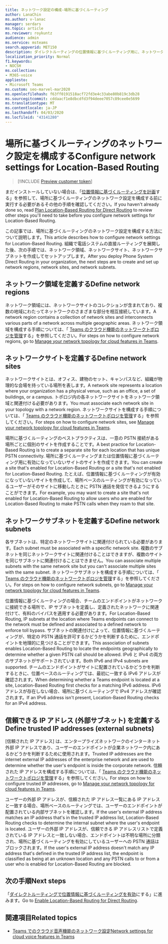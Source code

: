 ```yaml
---
title: ネットワーク設定の構成-場所に基づくルーティング
author: LanaChin
ms.author: v-lanac
manager: serdars
ms.topic: article
ms.reviewer: roykuntz
audience: admin
ms.service: msteams
search.appverid: MET150
description: ダイレクトルーティングの位置情報に基づくルーティング用に、ネットワークの領域、サイト、サブネットを作成してセットアップする方法について説明します。
localization_priority: Normal
f1.keywords:
- NOCSH
ms.collection:
- M365-voice
appliesto:
- Microsoft Teams
ms.custom: seo-marvel-mar2020
ms.openlocfilehash: f63ff0191518acf72fd3e4c33abe80b819c3db28
ms.sourcegitcommit: cddaacf1e8dbcdfd3f94deee7057c89cee0e5699
ms.translationtype: MT
ms.contentlocale: ja-JP
ms.lasthandoff: 04/03/2020
ms.locfileid: "43141280"
---
```

# <a name="configure-network-settings-for-location-based-routing"></a><span data-ttu-id="41ed6-103">場所に基づくルーティングのネットワーク設定を構成する</span><span class="sxs-lookup"><span data-stu-id="41ed6-103">Configure network settings for Location-Based Routing</span></span>

> [!INCLUDE [Preview customer token](includes/preview-feature.md)]

<span data-ttu-id="41ed6-104">まだインストールしていない場合は、「[位置情報に基づくルーティングを計画](location-based-routing-plan.md)する」を参照して、場所に基づくルーティングのネットワーク設定を構成する前に実行する必要があるその他の手順を確認してください。</span><span class="sxs-lookup"><span data-stu-id="41ed6-104">If you haven't already done so, read [Plan Location-Based Routing for Direct Routing](location-based-routing-plan.md) to review other steps you'll need to take before you configure network settings for Location-Based Routing.</span></span>

<span data-ttu-id="41ed6-105">この記事では、場所に基づくルーティングのネットワーク設定を構成する方法について説明します。</span><span class="sxs-lookup"><span data-stu-id="41ed6-105">This article describes how to configure network settings for Location-Based Routing.</span></span> <span data-ttu-id="41ed6-106">組織で電話システムの直接ルーティングを展開した後、次の手順では、ネットワーク領域、ネットワークサイト、ネットワークサブネットを作成してセットアップします。</span><span class="sxs-lookup"><span data-stu-id="41ed6-106">After you deploy Phone System Direct Routing in your organization, the next steps are to create and set up network regions, network sites, and network subnets.</span></span>

## <a name="define-network-regions"></a><span data-ttu-id="41ed6-107">ネットワーク領域を定義する</span><span class="sxs-lookup"><span data-stu-id="41ed6-107">Define network regions</span></span>

<span data-ttu-id="41ed6-108">ネットワーク領域には、ネットワークサイトのコレクションが含まれており、複数の地域にわたってネットワークのさまざまな部分を相互接続しています。</span><span class="sxs-lookup"><span data-stu-id="41ed6-108">A network region contains a collection of network sites and interconnects various parts of a network across multiple geographic areas.</span></span> <span data-ttu-id="41ed6-109">ネットワーク領域を構成する手順については、「 [Teams のクラウド機能のネットワークトポロジを管理](manage-your-network-topology.md)する」を参照してください。</span><span class="sxs-lookup"><span data-stu-id="41ed6-109">For steps on how to configure network regions, go to [Manage your network topology for cloud features in Teams](manage-your-network-topology.md).</span></span>

## <a name="define-network-sites"></a><span data-ttu-id="41ed6-110">ネットワークサイトを定義する</span><span class="sxs-lookup"><span data-stu-id="41ed6-110">Define network sites</span></span>

<span data-ttu-id="41ed6-111">ネットワークサイトとは、オフィス、建物のセット、キャンパスなど、組織が物理的な会場を持っている場所を表します。</span><span class="sxs-lookup"><span data-stu-id="41ed6-111">A network site represents a location where your organization has a physical venue, such as an office, a set of buildings, or a campus.</span></span> <span data-ttu-id="41ed6-112">トポロジ内の各ネットワークサイトをネットワーク領域と関連付ける必要があります。</span><span class="sxs-lookup"><span data-stu-id="41ed6-112">You must associate each network site in your topology with a network region.</span></span> <span data-ttu-id="41ed6-113">ネットワークサイトを構成する手順については、「 [Teams のクラウド機能のネットワークトポロジを管理](manage-your-network-topology.md)する」を参照してください。</span><span class="sxs-lookup"><span data-stu-id="41ed6-113">For steps on how to configure network sites, see [Manage your network topology for cloud features in Teams](manage-your-network-topology.md).</span></span>

<span data-ttu-id="41ed6-114">場所に基づくルーティングのベストプラクティスは、一意の PSTN 接続がある場所ごとに個別のサイトを作成することです。</span><span class="sxs-lookup"><span data-stu-id="41ed6-114">A best practice for Location-Based Routing is to create a separate site for each location that has unique PSTN connectivity.</span></span> <span data-ttu-id="41ed6-115">場所に基づくルーティングまたは位置情報に基づくルーティング用に有効になっていないサイトのサイトを作成できます。</span><span class="sxs-lookup"><span data-stu-id="41ed6-115">You can create a site that's enabled for Location-Based Routing or a site that's not enabled for Location-Based Routing.</span></span> <span data-ttu-id="41ed6-116">たとえば、位置情報に基づくルーティングが有効になっていないサイトを作成して、場所ベースのルーティングが有効になっているユーザーがそのサイトに移動したときに PSTN 通話を発信できるようにすることができます。</span><span class="sxs-lookup"><span data-stu-id="41ed6-116">For example, you may want to create a site that's not enabled for Location-Based Routing to allow users who are enabled for Location-Based Routing to make PSTN calls when they roam to that site.</span></span>

## <a name="define-network-subnets"></a><span data-ttu-id="41ed6-117">ネットワークサブネットを定義する</span><span class="sxs-lookup"><span data-stu-id="41ed6-117">Define network subnets</span></span>

<span data-ttu-id="41ed6-118">各サブネットは、特定のネットワークサイトに関連付けられている必要があります。</span><span class="sxs-lookup"><span data-stu-id="41ed6-118">Each subnet must be associated with a specific network site.</span></span> <span data-ttu-id="41ed6-119">複数のサブネットを同じネットワークサイトに関連付けることはできますが、複数のサイトを同じサブネットに関連付けることはできません。</span><span class="sxs-lookup"><span data-stu-id="41ed6-119">You can associate multiple subnets with the same network site but you can't associate multiple sites with the same subnet.</span></span> <span data-ttu-id="41ed6-120">ネットワークサブネットを構成する手順については、「 [Teams のクラウド機能のネットワークトポロジを管理](manage-your-network-topology.md)する」を参照してください。</span><span class="sxs-lookup"><span data-stu-id="41ed6-120">For steps on how to configure network subnets, go to  [Manage your network topology for cloud features in Teams](manage-your-network-topology.md).</span></span>

<span data-ttu-id="41ed6-121">位置情報に基づくルーティングの場合、チームのエンドポイントがネットワークに接続できる場所で、IP サブネットを定義し、定義されたネットワークに関連付けて、有料のバイパスを適用する必要があります。</span><span class="sxs-lookup"><span data-stu-id="41ed6-121">For Location-Based Routing, IP subnets at the location where Teams endpoints can connect to the network must be defined and associated to a defined network to enforce toll bypass.</span></span> <span data-ttu-id="41ed6-122">サブネットの関連付けによって、位置情報に基づくルーティングが、特定の PSTN 通話を許可するかどうかを判断するために、エンドポイントを地理的に見つけることができます。</span><span class="sxs-lookup"><span data-stu-id="41ed6-122">This association of subnets enables Location-Based Routing to locate the endpoints geographically to determine whether a given PSTN call should be allowed.</span></span> <span data-ttu-id="41ed6-123">IPv6 と IPv4 の両方のサブネットがサポートされています。</span><span class="sxs-lookup"><span data-stu-id="41ed6-123">Both IPv6 and IPv4 subnets are supported.</span></span> <span data-ttu-id="41ed6-124">チームのエンドポイントがサイトに配置されているかどうかを判断するときに、位置ベースのルーティングでは、最初に一致する IPv6 アドレスが確認されます。</span><span class="sxs-lookup"><span data-stu-id="41ed6-124">When determining whether a Teams endpoint is located at a site, Location-Based Routing first checks for a matching IPv6 address.</span></span> <span data-ttu-id="41ed6-125">IPv6 アドレスが存在しない場合、場所に基づくルーティングで IPv4 アドレスが確認されます。</span><span class="sxs-lookup"><span data-stu-id="41ed6-125">If an IPv6 address isn't present, Location-Based Routing checks for an IPv4 address.</span></span>

## <a name="define-trusted-ip-addresses-external-subnets"></a><span data-ttu-id="41ed6-126">信頼できる IP アドレス (外部サブネット) を定義する</span><span class="sxs-lookup"><span data-stu-id="41ed6-126">Define trusted IP addresses (external subnets)</span></span>

<span data-ttu-id="41ed6-127">[信頼された IP アドレス] は、エンタープライズネットワークのインターネット外部 IP アドレスであり、ユーザーのエンドポイントが企業ネットワーク内にあるかどうかを判断するために使用されます。</span><span class="sxs-lookup"><span data-stu-id="41ed6-127">Trusted IP addresses are the internet external IP addresses of the enterprise network and are used to determine whether the user's endpoint is inside the corporate network.</span></span> <span data-ttu-id="41ed6-128">信頼された IP アドレスを構成する手順については、「 [Teams のクラウド機能のネットワークトポロジを管理](manage-your-network-topology.md)する」を参照してください。</span><span class="sxs-lookup"><span data-stu-id="41ed6-128">For steps on how to configure trusted IP addresses, go to  [Manage your network topology for cloud features in Teams](manage-your-network-topology.md).</span></span>

<span data-ttu-id="41ed6-129">ユーザーの外部 IP アドレスが、信頼された IP アドレス一覧にある IP アドレスと一致する場合、場所ベースのルーティングでは、ユーザーのエンドポイントが配置されている内部サブネットを確認します。</span><span class="sxs-lookup"><span data-stu-id="41ed6-129">If the user's external IP address matches an IP address that's in the trusted IP address list, Location-Based Routing checks to determine the internal subnet where the user's endpoint is located.</span></span> <span data-ttu-id="41ed6-130">ユーザーの外部 IP アドレスが、信頼できる IP アドレスリストで定義されている IP アドレスと一致しない場合、エンドポイントは不明な場所に分類され、場所に基づくルーティングを有効にしているユーザーへの PSTN 通話はブロックされます。</span><span class="sxs-lookup"><span data-stu-id="41ed6-130">If the user's external IP address doesn't match any IP address that's defined in the trusted IP address list, the endpoint is classified as being at an unknown location and any PSTN calls to or from a user who is enabled for Location-Based Routing are blocked.</span></span>

## <a name="next-steps"></a><span data-ttu-id="41ed6-131">次の手順</span><span class="sxs-lookup"><span data-stu-id="41ed6-131">Next steps</span></span>

<span data-ttu-id="41ed6-132">「[ダイレクトルーティングで位置情報に基づくルーティングを有効](location-based-routing-enable.md)にする」に進みます。</span><span class="sxs-lookup"><span data-stu-id="41ed6-132">Go to [Enable Location-Based Routing for Direct Routing](location-based-routing-enable.md).</span></span>

## <a name="related-topics"></a><span data-ttu-id="41ed6-133">関連項目</span><span class="sxs-lookup"><span data-stu-id="41ed6-133">Related topics</span></span>

- [<span data-ttu-id="41ed6-134">Teams でのクラウド音声機能のネットワーク設定</span><span class="sxs-lookup"><span data-stu-id="41ed6-134">Network settings for cloud voice features in Teams</span></span>](cloud-voice-network-settings.md)
